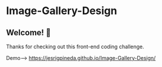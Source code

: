 # Image-Gallery-Design
## Welcome! 👋

Thanks for checking out this front-end coding challenge.

Demo--> https://jesrigpineda.github.io/Image-Gallery-Design/
